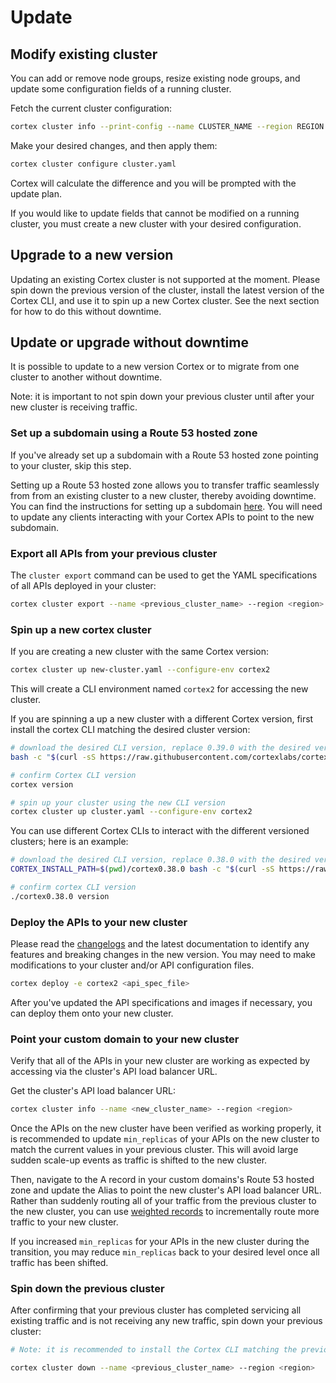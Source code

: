 # Update

## Modify existing cluster

You can add or remove node groups, resize existing node groups, and update some configuration fields of a running cluster.

Fetch the current cluster configuration:

```bash
cortex cluster info --print-config --name CLUSTER_NAME --region REGION > cluster.yaml
```

Make your desired changes, and then apply them:

```bash
cortex cluster configure cluster.yaml
```

Cortex will calculate the difference and you will be prompted with the update plan.

If you would like to update fields that cannot be modified on a running cluster, you must create a new cluster with your desired configuration.

## Upgrade to a new version

Updating an existing Cortex cluster is not supported at the moment. Please spin down the previous version of the cluster, install the latest version of the Cortex CLI, and use it to spin up a new Cortex cluster. See the next section for how to do this without downtime.

## Update or upgrade without downtime

It is possible to update to a new version Cortex or to migrate from one cluster to another without downtime.

Note: it is important to not spin down your previous cluster until after your new cluster is receiving traffic.

### Set up a subdomain using a Route 53 hosted zone

If you've already set up a subdomain with a Route 53 hosted zone pointing to your cluster, skip this step.

Setting up a Route 53 hosted zone allows you to transfer traffic seamlessly from from an existing cluster to a new cluster, thereby avoiding downtime. You can find the instructions for setting up a subdomain [here](../networking/custom-domain.md). You will need to update any clients interacting with your Cortex APIs to point to the new subdomain.

### Export all APIs from your previous cluster

The `cluster export` command can be used to get the YAML specifications of all APIs deployed in your cluster:

```bash
cortex cluster export --name <previous_cluster_name> --region <region>
```

### Spin up a new cortex cluster

If you are creating a new cluster with the same Cortex version:

```bash
cortex cluster up new-cluster.yaml --configure-env cortex2
```

This will create a CLI environment named `cortex2` for accessing the new cluster.

If you are spinning a up a new cluster with a different Cortex version, first install the cortex CLI matching the desired cluster version:

<!-- CORTEX_VERSION_README x2 -->

```bash
# download the desired CLI version, replace 0.39.0 with the desired version (Note the "v"):
bash -c "$(curl -sS https://raw.githubusercontent.com/cortexlabs/cortex/v0.39.0/get-cli.sh)"

# confirm Cortex CLI version
cortex version

# spin up your cluster using the new CLI version
cortex cluster up cluster.yaml --configure-env cortex2
```

You can use different Cortex CLIs to interact with the different versioned clusters; here is an example:

```bash
# download the desired CLI version, replace 0.38.0 with the desired version (Note the "v"):
CORTEX_INSTALL_PATH=$(pwd)/cortex0.38.0 bash -c "$(curl -sS https://raw.githubusercontent.com/cortexlabs/cortex/v0.38.0/get-cli.sh)"

# confirm cortex CLI version
./cortex0.38.0 version
```

### Deploy the APIs to your new cluster

Please read the [changelogs](https://github.com/cortexlabs/cortex/releases) and the latest documentation to identify any features and breaking changes in the new version. You may need to make modifications to your cluster and/or API configuration files.

```bash
cortex deploy -e cortex2 <api_spec_file>
```

After you've updated the API specifications and images if necessary, you can deploy them onto your new cluster.

### Point your custom domain to your new cluster

Verify that all of the APIs in your new cluster are working as expected by accessing via the cluster's API load balancer URL.

Get the cluster's API load balancer URL:

```bash
cortex cluster info --name <new_cluster_name> --region <region>
```

Once the APIs on the new cluster have been verified as working properly, it is recommended to update `min_replicas` of your APIs on the new cluster to match the current values in your previous cluster. This will avoid large sudden scale-up events as traffic is shifted to the new cluster.

Then, navigate to the A record in your custom domains's Route 53 hosted zone and update the Alias to point the new cluster's API load balancer URL. Rather than suddenly routing all of your traffic from the previous cluster to the new cluster, you can use [weighted records](https://docs.aws.amazon.com/Route53/latest/DeveloperGuide/routing-policy.html#routing-policy-weighted) to incrementally route more traffic to your new cluster.

If you increased `min_replicas` for your APIs in the new cluster during the transition, you may reduce `min_replicas` back to your desired level once all traffic has been shifted.

### Spin down the previous cluster

After confirming that your previous cluster has completed servicing all existing traffic and is not receiving any new traffic, spin down your previous cluster:

```bash
# Note: it is recommended to install the Cortex CLI matching the previous cluster's version to ensure proper deletion.

cortex cluster down --name <previous_cluster_name> --region <region>
```
